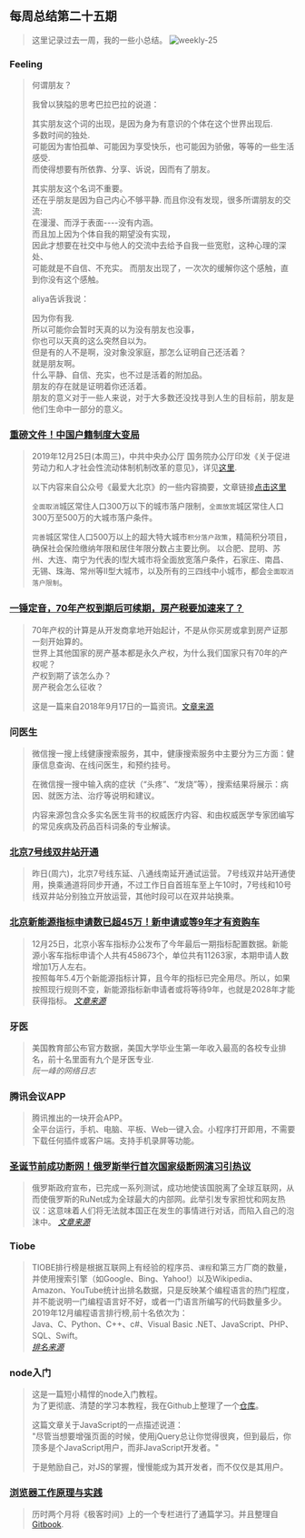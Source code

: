 ## 每周总结第二十五期
> 这里记录过去一周，我的一些小总结。
 ![weekly-25](http://img.liugezhou.online/weekly25.jpeg)
<!--more-->

### Feeling
> 何谓朋友？ 
>    
> 我曾以狭隘的思考巴拉巴拉的说道：
>
> 其实朋友这个词的出现，是因为身为有意识的个体在这个世界出现后.   
> 多数时间的独处.   
> 可能因为害怕孤单、可能因为享受快乐，也可能因为骄傲，等等的一些生活感受.   
> 而使得想要有所依靠、分享、诉说，因而有了朋友。  
> 
> 其实朋友这个名词不重要。  
> 还在乎朋友是因为自己内心不够平静. 
> 而且你没有发现，很多所谓朋友的交流:   
> 在漫漫、而浮于表面----没有内涵。  
> 而且加上因为个体自我的期望没有实现，  
> 因此才想要在社交中与他人的交流中去给予自我一些宽慰，这种心理的深处、        
> 可能就是不自信、不充实。
> 而朋友出现了，一次次的缓解你这个感触，直到你没有这个感触。
>
> aliya告诉我说： 
>  
> 因为你有我.   
> 所以可能你会暂时天真的以为没有朋友也没事，    
> 你也可以天真的这么突然自以为。    
> 但是有的人不是啊，没对象没家庭，那怎么证明自己还活着？   
> 就是朋友啊。  
> 什么平静、自信、充实，也不过是活着的附加品。    
> 朋友的存在就是证明着你还活着。    
> 朋友的意义对于一些人来说，对于大多数还没找寻到人生的目标前，朋友是他们生命中一部分的意义。

### [重磅文件！中国户籍制度大变局](https://mp.weixin.qq.com/s/L4LLwv1Q5SLLqkuU66bLMA) 
> 2019年12月25日(本周三)，中共中央办公厅 国务院办公厅印发《关于促进劳动力和人才社会性流动体制机制改革的意见》，详见[这里](http://www.gov.cn/zhengce/2019-12/25/content_5463978.htm).    
>  
> 以下内容来自公众号《最爱大北京》的一些内容摘要，文章链接[点击这里](https://mp.weixin.qq.com/s/L4LLwv1Q5SLLqkuU66bLMA) 
>
> `全面取消`城区常住人口300万以下的城市落户限制，`全面放宽`城区常住人口300万至500万的大城市落户条件。
>
> `完善`城区常住人口500万以上的超大特大城市`积分落户政策`，精简积分项目，确保社会保险缴纳年限和居住年限分数占主要比例。 
> 以合肥、昆明、苏州、大连、南宁为代表的I型大城市将全面放宽落户条件，石家庄、南昌、无锡、珠海、常州等II型大城市，以及所有的三四线中小城市，都会`全面取消落户限制`。


### [一锤定音，70年产权到期后可续期，房产税要加速来了？](https://36kr.com/p/5152186?ktm_source=feed)
> 70年产权的计算是从开发商拿地开始起计，不是从你买房或拿到房产证那一刻开始算的。    
> 世界上其他国家的房产基本都是永久产权，为什么我们国家只有70年的产权呢？    
> 产权到期了该怎么办？  
> 房产税会怎么征收？
>
> 这是一篇来自2018年9月17日的一篇资讯。[文章来源](https://36kr.com/p/5152186?ktm_source=feed)


### 问医生
> 微信搜一搜上线健康搜索服务，其中，健康搜索服务中主要分为三方面：健康信息查询、在线问医生，和预约挂号。
>
> 在微信搜一搜中输入病的症状（“头疼”、“发烧”等），搜索结果将展示：病因、就医方法、治疗等说明和建议。
>
> 内容来源包含众多实名医生背书的权威医疗内容、和由权威医学专家团编写的常见疾病及药品百科词条的专业解读。

### [北京7号线双井站开通](http://www.bjnews.com.cn/news/2019/12/26/666505.html) 
> 昨日(周六)，北京7号线东延、八通线南延开通试运营。 
> 7号线双井站开通使用，换乘通道将同步开通，不过工作日自首班车至上午10时，7号线和10号线双井站分别独立开放运营，其他时段可以在双井站换乘。

### [北京新能源指标申请数已超45万！新申请或等9年才有资购车](https://news.mydrivers.com/1/664/664083.htm)    
> 12月25日，北京小客车指标办公发布了今年最后一期指标配置数据。新能源小客车指标申请个人共有458673个，单位共有11263家，本期申请人数增加1万人左右。    
> 按照每年5.4万个新能源指标计算，且今年的指标已完全用尽。所以，如果按照现行规则不变，新能源指标新申请者或将等待9年，也就是2028年才能获得指标。
> <cite>[文章来源](https://news.mydrivers.com/1/664/664083.htm)</cite>
### 牙医
> 美国教育部公布官方数据，美国大学毕业生第一年收入最高的各校专业排名，前十名里面有九个是牙医专业.   
> <cite>阮一峰的网络日志</cite>

### 腾讯会议APP
> 腾讯推出的一块开会APP。   
> 全平台运行，手机、电脑、平板、Web一键入会。小程序打开即用，不需要下载任何插件或客户端。支持手机录屏等功能。

### [圣诞节前成功断网！俄罗斯举行首次国家级断网演习引热议](https://mp.weixin.qq.com/s/XfJvYuMb-M3-kHpibPsOTg)   
> 俄罗斯政府宣布，已完成一系列测试，成功地使该国脱离了全球互联网，从而使俄罗斯的RuNet成为全球最大的内部网。此举引发专家担忧和网友热议：这意味着人们将无法就本国正在发生的事情进行对话，而陷入自己的泡沫中。
> <cite>[文章来源](https://mp.weixin.qq.com/s/XfJvYuMb-M3-kHpibPsOTg)</cite>

### Tiobe   
> TIOBE排行榜是根据互联网上有经验的程序员、`课程`和第三方厂商的数量，并使用搜索引擎（如Google、Bing、Yahoo!）以及Wikipedia、Amazon、YouTube统计出排名数据，只是反映某个编程语言的热门程度，并不能说明一门编程语言好不好，或者一门语言所编写的代码数量多少。 
> 2019年12月编程语言排行榜,前十名依次为：   
> Java、C、Python、C++、c#、Visual Basic .NET、JavaScript、PHP、SQL、Swift。    
> <cite>[排名来源](https://hellogithub.com/report/tiobe/)</cite>

### node入门
> 这是一篇短小精悍的node入门教程。  
> 为了更彻底、清楚的学习本教程，我在Github上整理了一个[仓库](https://github.com/liugezhou/nodejs_getting_started)。
> 
> 这篇文章关于JavaScript的一点描述说道：    
> "尽管当想要增强页面的时候，使用jQuery总让你觉得很爽，但到最后，你顶多是个JavaScript用户，而非JavaScript开发者。"  
>
> 于是勉励自己，对JS的掌握，慢慢能成为其开发者，而不仅仅是其用户。

### [浏览器工作原理与实践](https://liugezhou.gitbook.io/liugezhou/)
> 历时两个月将《极客时间》上的一个专栏进行了通篇学习。并且整理自[Gitbook](https://liugezhou.gitbook.io/liugezhou/).     
